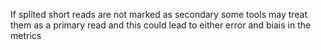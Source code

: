 If splited short reads are not marked as secondary some tools may treat them as a primary read and this could lead to either error and biais in the metrics 